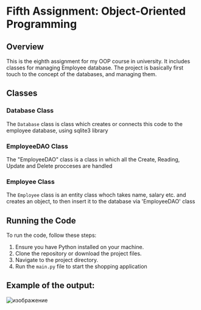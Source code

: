# Fifth Assignment: Object-Oriented Programming

## Overview

This is the eighth assignment for my OOP course in university. It includes classes for managing Employee database. The project is basically first touch to the concept of the databases, and managing them.

## Classes

### Database Class

The `Database` class is class which creates or connects this code to the employee database, using sqlite3 library

### EmployeeDAO Class

The "EmployeeDAO" class is a class in which all the Create, Reading, Update and Delete procceses are handled

### Employee Class

The `Employee` class is an entity class whoch takes name, salary etc. and creates an object, to then insert it to the database via 'EmployeeDAO' class


## Running the Code

To run the code, follow these steps:

1. Ensure you have Python installed on your machine.
2. Clone the repository or download the project files.
3. Navigate to the project directory.
4. Run the `main.py` file to start the shopping application




## Example of the output:

![изображение](https://github.com/user-attachments/assets/fe9d85e6-9ea6-4119-9b45-7cbc6fa4fe07)

